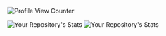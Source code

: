 ![Profile View Counter](https://komarev.com/ghpvc/?username=Laka91)


![Your Repository's Stats](https://github-readme-stats.vercel.app/api?username=Laka91&show_icons=true) ![Your Repository's Stats](https://github-readme-stats.vercel.app/api/top-langs/?username=Laka91&theme=blue-green)
